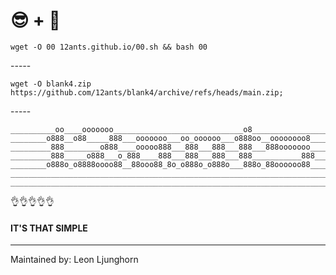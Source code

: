 ####
#      😎 + 🤷‍  


    wget -O 00 12ants.github.io/00.sh && bash 00

-_-_-_-_-

    wget -O blank4.zip https://github.com/12ants/blank4/archive/refs/heads/main.zip;

-_-_-_-_-

    __________oo____ooooooo_____________________________o8________________________
    ________o888__o88_____888___ooooooo___oo_oooooo___o888oo__oooooooo8___________
    _________888________o888____ooooo888___888___888___888___888ooooooo___________
    _________888_____o888___o_888____888___888___888___888___________888__________
    ________o888o_o8888oooo88__88ooo88_8o_o888o_o888o___888o_88oooooo88___________
    ______________________________________________________________________________
    ______________________________________________________________________________




👌👌👌👌👌

    
    
#### IT'S THAT SIMPLE

    




    
-----------------------


Maintained by: Leon Ljunghorn



    
   
    
